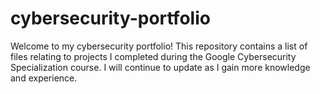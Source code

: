 # cybersecurity-portfolio

Welcome to my cybersecurity portfolio! This repository contains a list of files relating to projects I completed during the Google Cybersecurity Specialization course. I will continue to update as I gain more knowledge and experience.
